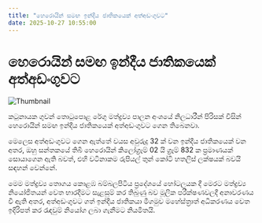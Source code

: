 ```yaml
---
title: "හෙරොයින් සමඟ ඉන්දීය ජාතිකයෙක් අත්අඩංගුවට"
date: 2025-10-27 10:55:00
---
```


# හෙරොයින් සමඟ ඉන්දීය ජාතිකයෙක් අත්අඩංගුවට

![Thumbnail](https://helakuru.sgp1.cdn.digitaloceanspaces.com/esana/images/lib/arrested2[1].jpg)

කටුනායක ගුවන් තොටුපොළ රේගු මත්ද්‍රව්‍ය පාලන අංශයේ නිලධාරීන් පිරිසක් විසින් හෙරොයින් සමඟ ඉන්දීය ජාතිකයෙක් අත්අඩංගුවට ගෙන තිබෙනවා.

මෙලෙස අත්අඩංගුවට ගෙන ඇත්තේ වයස අවුරුදු 32 ක් වන ඉන්දීය ජාතිකයෙක් වන අතර, ඔහු සන්තකයේ තිබී හෙරොයින් කිලෝග්‍රෑම් 02 යි ග්‍රෑම් 832 ක ප්‍රමාණයක් සොයාගෙන ඇති බවත්, එහි වටිනාකම රුපියල් තුන් කෝටි හතලිස් ලක්ෂයක් බවයි සඳහන් වෙන්නේ.

මෙම මත්ද්‍රව්‍ය තොගය කොළඹ බම්බලපිටිය ප්‍රදේශයේ හෝටලයක දී මෙරට මත්ද්‍රව්‍ය නියෝජිතයන් වෙත භාරදීමට සැළසුම් කර තිබුණු බව මූලික පරීක්ෂණවලදී අනාවරණය වී ඇති අතර, අත්අඩංගුවට ගත් ඉන්දීය ජාතිකයා මීගමුව මහේස්ත්‍රාත් අධිකරණය වෙත ඉදිරිපත් කර රැඳවුම් නියෝග ලබා ගැනීමට නියමිතයි.

